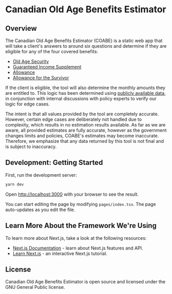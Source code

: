 # Canadian Old Age Benefits Estimator

## Overview

The Canadian Old Age Benefits Estimator (COABE) is a static web app that will take a client's answers to around six questions and determine if they are eligible for any of the four covered benefits:

- [Old Age Security](https://www.canada.ca/en/services/benefits/publicpensions/cpp/old-age-security.html)
- [Guaranteed Income Supplement](https://www.canada.ca/en/services/benefits/publicpensions/cpp/old-age-security/guaranteed-income-supplement.html)
- [Allowance](https://www.canada.ca/en/services/benefits/publicpensions/cpp/old-age-security/guaranteed-income-supplement/allowance.html)
- [Allowance for the Survivor](https://www.canada.ca/en/services/benefits/publicpensions/cpp/old-age-security/guaranteed-income-supplement/allowance-survivor.html)

If the client is eligible, the tool will also determine the monthly amounts they are entitled to. This logic has been determined using [publicly available data](https://www.canada.ca/en/services/benefits/publicpensions/cpp/payment-amounts.html), in conjunction with internal discussions with policy experts to verify our logic for edge cases.

The intent is that all values provided by the tool are completely accurate. However, certain edge cases are deliberately not handled due to complexity, which results in no estimation results available. As far as we are aware, all provided estimates are fully accurate, however as the government changes limits and policies, COABE's estimates may become inaccurate. Therefore, we emphasize that any data returned by this tool is not final and is subject to inaccuracy.

## Development: Getting Started

First, run the development server:

```bash
yarn dev
```

Open [http://localhost:3000](http://localhost:3000) with your browser to see the result.

You can start editing the page by modifying `pages/index.tsx`. The page auto-updates as you edit the file.

## Learn More About the Framework We're Using

To learn more about Next.js, take a look at the following resources:

- [Next.js Documentation](https://nextjs.org/docs) - learn about Next.js features and API.
- [Learn Next.js](https://nextjs.org/learn) - an interactive Next.js tutorial.

## License

Canadian Old Age Benefits Estimator is open source and licensed under the GNU General Public license.

